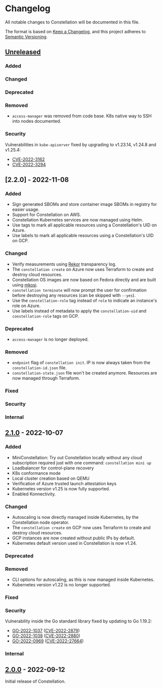 <!--

Styleguide for this document:

- Sentences should end with a period.
  - This is the keepachangelog style, whereas the Microsoft Style Guide we use for other docs omits periods for short list items.
- Omit the verb if possible.
  - "Early boot logging ..." instead of "Add early boot logging ...".
  - If you need a verb, it should usually be imperative mood (Add instead of Added).
- Items should start with a capital letter.

-->

# Changelog

All notable changes to Constellation will be documented in this file.

The format is based on [Keep a Changelog](https://keepachangelog.com/en/1.0.0/),
and this project adheres to [Semantic Versioning](https://semver.org/spec/v2.0.0.html).

## [Unreleased]

### Added

### Changed
<!-- For changes in existing functionality.  -->

### Deprecated
<!-- For soon-to-be removed features. -->

### Removed
<!-- For now removed features. -->
- `access-manager` was removed from code base. K8s native way to SSH into nodes documented.

### Security

Vulnerabilities in `kube-apiserver` fixed by upgrading to v1.23.14, v1.24.8 and v1.25.4:
- [CVE-2022-3162](https://cve.mitre.org/cgi-bin/cvename.cgi?name=CVE-2022-3162)
- [CVE-2022-3294](https://cve.mitre.org/cgi-bin/cvename.cgi?name=CVE-2022-3294)


## [2.2.0] - 2022-11-08

### Added

- Sign generated SBOMs and store container image SBOMs in registry for easier usage.
- Support for Constellation on AWS.
- Constellation Kubernetes services are now managed using Helm.
- Use tags to mark all applicable resources using a Constellation's UID on Azure.
- Use labels to mark all applicable resources using a Constellation's UID on GCP.

### Changed

- Verify measurements using [Rekor](https://github.com/sigstore/rekor) transparency log.
- The `constellation create` on Azure now uses Terraform to create and destroy cloud resources.
- Constellation OS images are now based on Fedora directly and are built using [mkosi](https://github.com/systemd/mkosi).
- `constellation terminate` will now prompt the user for confirmation before destroying any resources (can be skipped with `--yes`).
- Use the `constellation-role` tag instead of `role` to indicate an instance's role on Azure.
- Use labels instead of metadata to apply the `constellation-uid` and `constellation-role` tags on GCP.

### Deprecated

- `access-manager` is no longer deployed.

### Removed

- `endpoint` flag of `constellation init`. IP is now always taken from the `constellation-id.json` file.
- `constellation-state.json` file won't be created anymore. Resources are now managed through Terraform.

### Fixed

### Security

### Internal

## [2.1.0] - 2022-10-07

### Added

- MiniConstellation: Try out Constellation locally without any cloud subscription required just with one command: `constellation mini up`
- Loadbalancer for control-plane recovery
- K8s conformance mode
- Local cluster creation based on QEMU
- Verification of Azure trusted launch attestation keys
- Kubernetes version v1.25 is now fully supported.
- Enabled Konnectivity.

### Changed
<!-- For changes in existing functionality.  -->
- Autoscaling is now directly managed inside Kubernetes, by the Constellation node operator.
- The `constellation create` on GCP now uses Terraform to create and destroy cloud resources.
- GCP instances are now created without public IPs by default.
- Kubernetes default version used in Constellation is now v1.24.

### Deprecated
<!-- For soon-to-be removed features. -->
### Removed
<!-- For now removed features. -->
- CLI options for autoscaling, as this is now managed inside Kubernetes.
- Kubernetes version v1.22 is no longer supported.

### Fixed

### Security
Vulnerability inside the Go standard library fixed by updating to Go 1.19.2:
- [GO-2022-1037](https://pkg.go.dev/vuln/GO-2022-1037) ([CVE-2022-2879](https://cve.mitre.org/cgi-bin/cvename.cgi?name=CVE-2022-2879))
- [GO-2022-1038](https://pkg.go.dev/vuln/GO-2022-1038) ([CVE-2022-2880](https://cve.mitre.org/cgi-bin/cvename.cgi?name=CVE-2022-2880))
- [GO-2022-0969](https://pkg.go.dev/vuln/GO-2022-0969) ([CVE-2022-27664](https://cve.mitre.org/cgi-bin/cvename.cgi?name=CVE-2022-27664))

### Internal

## [2.0.0] - 2022-09-12

Initial release of Constellation.

[Unreleased]: https://github.com/edgelesssys/constellation/compare/v2.1.0...HEAD
[2.1.0]: https://github.com/edgelesssys/constellation/compare/v2.0.0...v2.1.0
[2.0.0]: https://github.com/edgelesssys/constellation/releases/tag/v2.0.0

